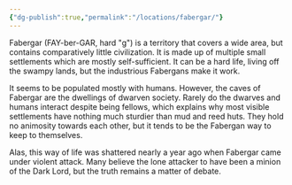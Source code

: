 ```yaml
---
{"dg-publish":true,"permalink":"/locations/fabergar/"}
---
```


Fabergar (FAY-ber-GAR, hard "g") is a territory that covers a wide area, but contains comparatively little civilization. It is made up of multiple small settlements which are mostly self-sufficient. It can be a hard life, living off the swampy lands, but the industrious Fabergans make it work.

It seems to be populated mostly with humans. However, the caves of Fabergar are the dwellings of dwarven society. Rarely do the dwarves and humans interact despite being fellows, which explains why most visible settlements have nothing much sturdier than mud and reed huts. They hold no animosity towards each other, but it tends to be the Fabergan way to keep to themselves.

Alas, this way of life was shattered nearly a year ago when Fabergar came under violent attack. Many believe the lone attacker to have been a minion of the Dark Lord, but the truth remains a matter of debate.